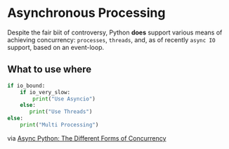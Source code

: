 # Asynchronous Processing

Despite the fair biit of controversy, Python **does** support various means of achieving concurrency: `processes`, `threads`, and, as of recently `async IO` support, based on an event-loop. 

## What to use where

```python
if io_bound:
    if io_very_slow:
        print("Use Asyncio")
    else:
       print("Use Threads")
else:
    print("Multi Processing")
```

via [Async Python: The Different Forms of Concurrency](http://masnun.rocks/2016/10/06/async-python-the-different-forms-of-concurrency/)